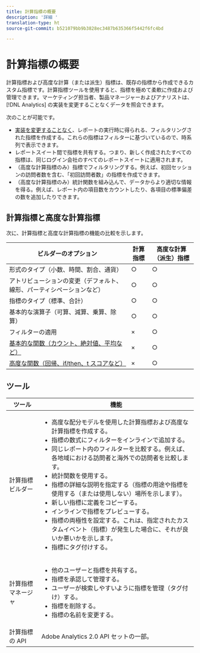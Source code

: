 ```yaml
---
title: 計算指標の概要
description: '詳細 '
translation-type: ht
source-git-commit: b521079bb9b3828ec3487b635366f5442f6fc4bd

---
```



# 計算指標の概要

計算指標および高度な計算（または派生）指標は、既存の指標から作成できるカスタム指標です。計算指標ツールを使用すると、指標を極めて柔軟に作成および管理できます。マーケティング担当者、製品マネージャーおよびアナリストは、[!DNL Analytics] の実装を変更することなくデータを照会できます。

次のことが可能です。

* [実装を変更することなく](https://youtu.be/CuQTm9RaUpY)、レポートの実行時に得られる、フィルタリングされた指標を作成する。これらの指標はフィルターに基づいているので、時系列で表示できます。
* レポートスイート間で指標を共有する。つまり、新しく作成されたすべての指標は、同じログイン会社のすべてのレポートスイートに適用されます。
* （高度な計算指標のみ）指標でフィルタリングする。例えば、初回セッションの訪問者数を含む、「初回訪問者数」の指標を作成できます。
* （高度な計算指標のみ）統計関数を組み込んで、データからより適切な情報を得る。例えば、レポート内の項目数をカウントしたり、各項目の標準偏差の数を追加したりできます。

## 計算指標と高度な計算指標

次に、計算指標と高度な計算指標の機能の比較を示します。

| ビルダーのオプション | 計算指標 | 高度な計算（派生）指標 |
|---|---|---|
| 形式のタイプ（小数、時間、割合、通貨） | ○ | ○ |
| アトリビューションの変更（デフォルト、線形、パーティシペーションなど） | ○ | ○ |
| 指標のタイプ（標準、合計） | ○ | ○ |
| 基本的な演算子（可算、減算、乗算、除算） | ○ | ○ |
| フィルターの適用 | × | ○ |
| [基本的な関数（カウント、絶対値、平均など）](/help/components/calc-metrics/cm-functions.md) | × | ○ |
| [高度な関数（回帰、if/then、t スコアなど）](/help/components/calc-metrics/cm-adv-functions.md) | × | ○ |

## ツール

| ツール | 機能 |
|--- |--- |
| 計算指標ビルダー | <ul><li>高度な配分モデルを使用した計算指標および高度な計算指標を作成する。</li><li>指標の数式にフィルターをインラインで追加する。</li><li>同じレポート内のフィルターを比較する。例えば、各地域における訪問者と海外での訪問者を比較します。</li><li>統計関数を使用する。</li><li> 指標の詳細な説明を指定する（指標の用途や指標を使用する（または使用しない）場所を示します）。</li><li>新しい指標に定義をコピーする。</li><li>インラインで指標をプレビューする。</li><li>指標の両極性を設定する。これは、指定されたカスタムイベント（指標）が発生した場合に、それが良いか悪いかを示します。</li><li>指標にタグ付けする。</li></ul> |
| 計算指標マネージャ | <ul><li>他のユーザーと指標を共有する。</li><li>指標を承認して管理する。</li><li>ユーザーが検索しやすいように指標を管理（タグ付け）する。</li><li>指標を削除する。</li><li>指標の名前を変更する。</li></ul> |
| 計算指標の API | Adobe Analytics 2.0 API セットの一部。 |

